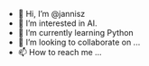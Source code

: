 - 👋 Hi, I’m @jannisz
- 👀 I’m interested in AI.
- 🌱 I’m currently learning Python
- 💞️ I’m looking to collaborate on ...
- 📫 How to reach me ...

<!---
jannisz/jannisz is a ✨ special ✨ repository because its `README.md` (this file) appears on your GitHub profile.
You can click the Preview link to take a look at your changes.
--->
